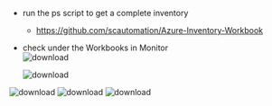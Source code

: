  -  run the ps script to get a complete inventory
	- https://github.com/scautomation/Azure-Inventory-Workbook
 - check under the Workbooks in Monitor<br>
	![download](https://github.com/salman-cissp/Deploy.WebApp.to.Azure/assets/134168108/3206d5ab-2434-4868-8ac3-b19502dee398)

	![download](https://github.com/salman-cissp/Deploy.WebApp.to.Azure/assets/134168108/d064749a-dba8-44ea-acb8-2009a6931021)


![download](https://github.com/salman-cissp/Deploy.WebApp.to.Azure/assets/134168108/49dde70e-9754-4abd-b189-0392788c147b)
![download](https://github.com/salman-cissp/Deploy.WebApp.to.Azure/assets/134168108/0f1fbb26-b7d8-4c62-bc4d-58720d68ff5c)
![download](https://github.com/salman-cissp/Deploy.WebApp.to.Azure/assets/134168108/6f9afad5-2d13-4f00-b6be-da294f77b32b)
